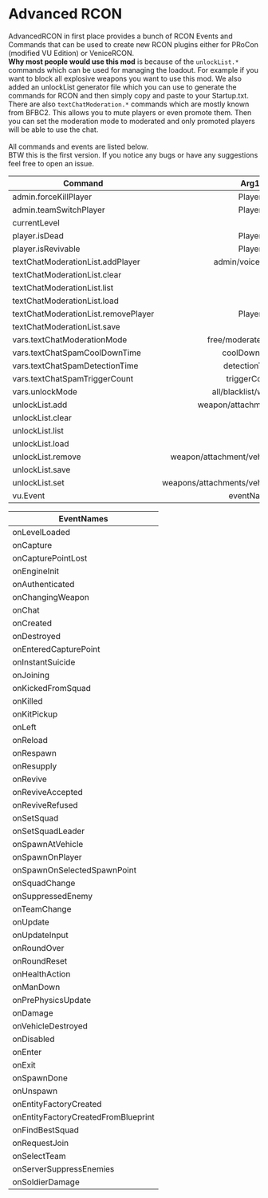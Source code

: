 # Advanced RCON

AdvancedRCON in first place provides a bunch of RCON Events and Commands that can be used to create new RCON plugins either for PRoCon (modified VU Edition) or VeniceRCON.<br>
<b>Why most people would use this mod</b> is because of the `unlockList.*` commands which can be used for managing the loadout. For example if you want to block all explosive weapons you want to use this mod. We also added an unlockList generator file which you can use to generate the commands for RCON and then simply copy and paste to your Startup.txt.<br>
There are also `textChatModeration.*` commands which are mostly known from BFBC2. This allows you to mute players or even promote them. Then you can set the moderation mode to moderated and only promoted players will be able to use the chat.<br><br>
All commands and events are listed below.<br>
BTW this is the first version. If you notice any bugs or have any suggestions feel free to open an issue.

| Command        | Arg1           | Arg2  |Default  |
| ------------- |:-------------:| -----:|-----:|
| admin.forceKillPlayer        | Player      | 
| admin.teamSwitchPlayer       | Player      |
| currentLevel                |
| player.isDead         | Player      | 
| player.isRevivable        | Player      | 
| textChatModerationList.addPlayer                 | admin/voice/muted | Player |
| textChatModerationList.clear        |
| textChatModerationList.list       | 
| textChatModerationList.load       | 
| textChatModerationList.removePlayer        | Player    | 
| textChatModerationList.save       | 
| vars.textChatModerationMode         | free/moderated/muted    |  | free|
| vars.textChatSpamCoolDownTime          | coolDownTime    |  |30 |
| vars.textChatSpamDetectionTime          | detectionTime    |  |6 |
| vars.textChatSpamTriggerCount          | triggerCount    |  |6 |
| vars.unlockMode | all/blacklist/whitelist | | all|
| unlockList.add | weapon/attachment/vehicle	|	
| unlockList.clear| 
| unlockList.list| 
| unlockList.load| 
| unlockList.remove|  weapon/attachment/vehicle/specialization| 
| unlockList.save| 
| unlockList.set | weapons/attachments/vehicles/specializations | 
| vu.Event           | eventName    | false/true |false |

| EventNames        |
| ------------- |
|onLevelLoaded |
|onCapture |
|onCapturePointLost|
|onEngineInit |
|onAuthenticated| 
|onChangingWeapon |
|onChat |
|onCreated| 
|onDestroyed| 
|onEnteredCapturePoint|
|onInstantSuicide |
|onJoining |
|onKickedFromSquad |
|onKilled |
|onKitPickup |
|onLeft |
|onReload| 
|onRespawn| 
|onResupply| 
|onRevive |
|onReviveAccepted |
|onReviveRefused |
|onSetSquad |
|onSetSquadLeader |
|onSpawnAtVehicle |
|onSpawnOnPlayer |
|onSpawnOnSelectedSpawnPoint|
|onSquadChange |
|onSuppressedEnemy |
|onTeamChange |
|onUpdate |
|onUpdateInput |
|onRoundOver |
|onRoundReset |
|onHealthAction| 
|onManDown |
|onPrePhysicsUpdate|
|onDamage |
|onVehicleDestroyed|
|onDisabled |
|onEnter |
|onExit |
|onSpawnDone |
|onUnspawn |
|onEntityFactoryCreated|
|onEntityFactoryCreatedFromBlueprint|
|onFindBestSquad |
|onRequestJoin |
|onSelectTeam |
|onServerSuppressEnemies|
|onSoldierDamage |
